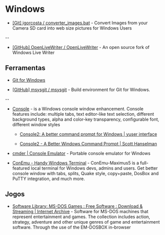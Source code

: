 # Windows

* [[Git] igorcosta / converter_images.bat](https://gist.github.com/igorcosta/008173b435e0309d4773) - Convert Images from your Camera SD card into web size pictures for Windows Users

--

* [[GitHub] OpenLiveWriter / OpenLiveWriter](https://github.com/OpenLiveWriter/OpenLiveWriter) - An open source fork of Windows Live Writer


## Ferramentas

* [Git for Windows](http://git-scm.com/download/win)

* [[GitHub] msysgit / msysgit](https://github.com/msysgit/msysgit) - Build environment for Git for Windows.

--

* [Console](http://sourceforge.net/projects/console/) - is a Windows console window enhancement. Console features include: multiple tabs, text editor-like text selection, different background types, alpha and color-key transparency, configurable font, different window styles

  * [Console2: A better command prompt for Windows | yuser interface](http://yuserinterface.com/dev/2013/01/05/console2-a-better-command-prompt-for-windows/)

  * [Console2 - A Better Windows Command Prompt | Scott Hanselman](http://www.hanselman.com/blog/Console2ABetterWindowsCommandPrompt.aspx)

* [cmder | Console Emulator](https://bliker.github.io/cmder/) - Portable console emulator for Windows

* [ConEmu - Handy Windows Terminal](https://conemu.github.io/) - ConEmu-Maximus5 is a full-featured local terminal for Windows devs, admins and users. Get better console window with tabs, splits, Quake style, copy+paste, DosBox and PuTTY integration, and much more.


## Jogos

* [Software Library: MS-DOS Games : Free Software : Download & Streaming | Internet Archive](https://archive.org/details/softwarelibrary_msdos_games) - Software for MS-DOS machines that represent entertainment and games. The collection includes action, strategy, adventure and other unique genres of game and entertainment software. Through the use of the EM-DOSBOX in-browser
